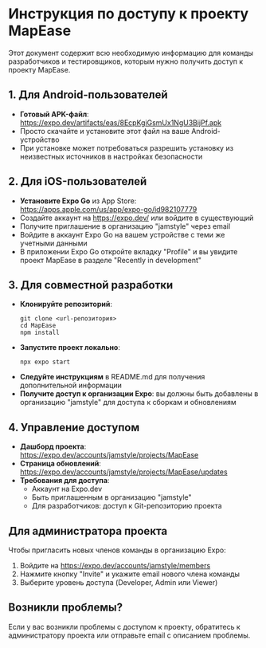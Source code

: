 # Инструкция по доступу к проекту MapEase

Этот документ содержит всю необходимую информацию для команды разработчиков и тестировщиков, которым нужно получить доступ к проекту MapEase.

## 1. Для Android-пользователей

- **Готовый APK-файл**: https://expo.dev/artifacts/eas/8EcpKgiGsmUx1NgU3BijPf.apk
- Просто скачайте и установите этот файл на ваше Android-устройство
- При установке может потребоваться разрешить установку из неизвестных источников в настройках безопасности

## 2. Для iOS-пользователей

- **Установите Expo Go** из App Store: https://apps.apple.com/us/app/expo-go/id982107779
- Создайте аккаунт на https://expo.dev/ или войдите в существующий
- Получите приглашение в организацию "jamstyle" через email
- Войдите в аккаунт Expo Go на вашем устройстве с теми же учетными данными
- В приложении Expo Go откройте вкладку "Profile" и вы увидите проект MapEase в разделе "Recently in development"

## 3. Для совместной разработки

- **Клонируйте репозиторий**:
  ```
  git clone <url-репозитория>
  cd MapEase
  npm install
  ```
- **Запустите проект локально**:
  ```
  npx expo start
  ```
- **Следуйте инструкциям** в README.md для получения дополнительной информации
- **Получите доступ к организации Expo**: вы должны быть добавлены в организацию "jamstyle" для доступа к сборкам и обновлениям

## 4. Управление доступом

- **Дашборд проекта**: https://expo.dev/accounts/jamstyle/projects/MapEase
- **Страница обновлений**: https://expo.dev/accounts/jamstyle/projects/MapEase/updates
- **Требования для доступа**:
  - Аккаунт на Expo.dev
  - Быть приглашенным в организацию "jamstyle"
  - Для разработчиков: доступ к Git-репозиторию проекта

## Для администратора проекта

Чтобы пригласить новых членов команды в организацию Expo:

1. Войдите на https://expo.dev/accounts/jamstyle/members
2. Нажмите кнопку "Invite" и укажите email нового члена команды
3. Выберите уровень доступа (Developer, Admin или Viewer)

## Возникли проблемы?

Если у вас возникли проблемы с доступом к проекту, обратитесь к администратору проекта или отправьте email с описанием проблемы.
